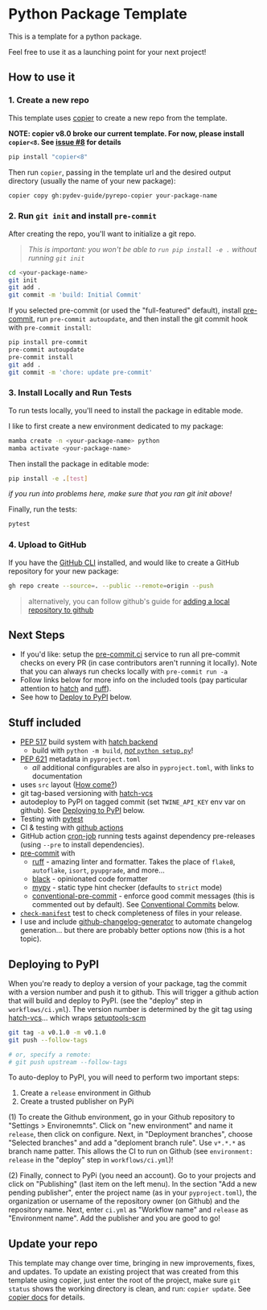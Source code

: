 # Python Package Template

This is a template for a python package.

Feel free to use it as a launching point for your next project!

## How to use it

### 1. Create a new repo

This template uses [copier](https://copier.readthedocs.io/) to
create a new repo from the template.

**NOTE: copier v8.0 broke our current template.  For now, please install
 `copier<8`. See [issue
 #8](https://github.com/pydev-guide/pyrepo-copier/issues/8) for details**

```sh
pip install "copier<8"
```

Then run `copier`, passing in the template url and the desired
output directory (usually the name of your new package):

```sh
copier copy gh:pydev-guide/pyrepo-copier your-package-name
```

### 2. Run `git init` and install `pre-commit`

After creating the repo, you'll want to initialize a git repo.

> *This is important: you won't be able to `run pip install -e .`
without running `git init`*

```sh
cd <your-package-name>
git init
git add .
git commit -m 'build: Initial Commit'
```

If you selected pre-commit (or used the "full-featured" default),
install [pre-commit](https://pre-commit.com/), run `pre-commit autoupdate`,
and then install the git commit hook with `pre-commit install`:

```sh
pip install pre-commit
pre-commit autoupdate
pre-commit install
git add .
git commit -m 'chore: update pre-commit'
```

### 3. Install Locally and Run Tests

To run tests locally, you'll need to install the package in editable mode. 

I like to first create a new environment dedicated to my package:

```sh
mamba create -n <your-package-name> python
mamba activate <your-package-name>
```

Then install the package in editable mode:

```sh
pip install -e .[test]
```

*if you run into problems here, make sure that you ran git init above!*

Finally, run the tests:

```sh
pytest
```

### 4. Upload to GitHub

If you have the [GitHub CLI](https://cli.github.com/) installed, and would like
to create a GitHub repository for your new package:

```sh
gh repo create --source=. --public --remote=origin --push
```

> alternatively, you can follow github's guide for
> [adding a local repository to github](https://docs.github.com/en/get-started/importing-your-projects-to-github/importing-source-code-to-github/adding-locally-hosted-code-to-github#adding-a-local-repository-to-github-using-git)

## Next Steps

- If you'd like: setup the [pre-commit.ci](https://pre-commit.ci/) service to
  run all pre-commit checks on every PR (in case contributors aren't running it
  locally).  Note that you can always run checks locally with `pre-commit run
  -a`
- Follow links below for more info on the included tools (pay particular
  attention to [hatch](https://hatch.pypa.io/) and
  [ruff](https://beta.ruff.rs/docs/)).
- See how to [Deploy to PyPI](#deploying-to-pypi) below.

## Stuff included

- [PEP 517](https://peps.python.org/pep-0517/) build system with [hatch
  backend](https://hatch.pypa.io/)
  - build with `python -m build`, [*not* `python
    setup.py`](https://blog.ganssle.io/articles/2021/10/setup-py-deprecated.html)!
- [PEP 621](https://peps.python.org/pep-0621/) metadata in `pyproject.toml`
  - *all* additional configurables are also in `pyproject.toml`, with
  links to documentation
- uses `src` layout ([How come?](https://hynek.me/articles/testing-packaging/))
- git tag-based versioning with [hatch-vcs](https://github.com/ofek/hatch-vcs)
- autodeploy to PyPI on tagged commit (set `TWINE_API_KEY` env var on github). See [Deploying to PyPI](#deploying-to-pypi) below.
- Testing with [pytest](https://docs.pytest.org/en/7.1.x/)
- CI & testing with [github actions](https://docs.github.com/en/actions)
- GitHub action
  [cron-job](https://docs.github.com/en/actions/using-workflows/events-that-trigger-workflows#schedule)
  running tests against dependency pre-releases (using `--pre` to install
  dependencies).
- [pre-commit](https://pre-commit.com/) with
  - [ruff](https://github.com/charliermarsh/ruff) - amazing linter and
    formatter. Takes the place of `flake8`, `autoflake`, `isort`, `pyupgrade`,
    and more...
  - [black](https://github.com/psf/black) - opinionated code formatter
  - [mypy](https://github.com/python/mypy) - static type hint checker (defaults
    to `strict` mode)
  - [conventional-pre-commit](https://github.com/compilerla/conventional-pre-commit) - enforce good commit messages (this is commented out by default). See [Conventional Commits](#thoughts-on-conventional-commits) below.
- [`check-manifest`](https://github.com/mgedmin/check-manifest) test to check
  completeness of files in your release.
- I use and include [github-changelog-generator](https://github.com/github-changelog-generator/github-changelog-generator) to automate changelog generation... but there are probably better options now (this is a hot topic).

## Deploying to PyPI

When you're ready to deploy a version of your package, tag the commit with a version number and
push it to github.  This will trigger a github action that will build and deploy
to PyPI. (see the "deploy" step in `workflows/ci.yml`). The version number is determined by the git tag using
[hatch-vcs](https://github.com/ofek/hatch-vcs)... which wraps
[setuptools-scm](https://github.com/pypa/setuptools_scm/)


```sh
git tag -a v0.1.0 -m v0.1.0
git push --follow-tags

# or, specify a remote:
# git push upstream --follow-tags
```


To auto-deploy to PyPI, you will need to perform two important steps:
1. Create a `release` environment in Github
2. Create a trusted publisher on PyPi

(1) To create the Github environment, go in your Github repository to "Settings > Environemnts". Click on "new environment" and name it `release`, then click on configure. Next, in "Deployment branches", choose "Selected branches" and add a "deploment branch rule". Use `v*.*.*` as branch name patter. This allows the CI to run on Github (see `environment: release` in the "deploy" step in `workflows/ci.yml`)! 

(2) Finally, connect to PyPi (you need an account). Go to your projects and click on "Publishing" (last item on the left menu). In the section "Add a new pending publisher", enter the project name (as in your `pyproject.toml`), the organization or username of the repository owner (on Github) and the repository name. Next, enter `ci.yml` as "Workflow name" and `release` as "Environment name". Add the publisher and you are good to go!


## Update your repo

This template may change over time, bringing in new improvements, fixes, and
updates.  To update an existing project that was created from this template
using copier, just enter the root of the project, make sure `git status` shows
the working directory is clean, and run: `copier update`.  See [copier
docs](https://copier.readthedocs.io/en/stable/updating/) for details.
